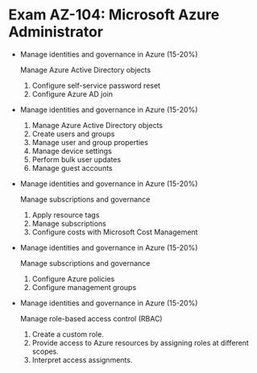 # Exam AZ-104: Microsoft Azure Administrator

- Manage identities and governance in Azure (15-20%)

   Manage Azure Active Directory objects
 
   1. Configure self-service password reset
   2. Configure Azure AD join
  
- Manage identities and governance in Azure (15-20%)

   1. Manage Azure Active Directory objects
   2. Create users and groups
   3. Manage user and group properties
   4. Manage device settings
   5. Perform bulk user updates
   6. Manage guest accounts

- Manage identities and governance in Azure (15-20%)

  Manage subscriptions and governance

   1. Apply resource tags
   2. Manage subscriptions
   3. Configure costs with Microsoft Cost Management

- Manage identities and governance in Azure (15-20%)

  Manage subscriptions and governance

   1. Configure Azure policies
   2. Configure management groups

- Manage identities and governance in Azure (15-20%)

  Manage role-based access control (RBAC)

   1. Create a custom role.
   2. Provide access to Azure resources by assigning roles at different scopes.
   3. Interpret access assignments.
